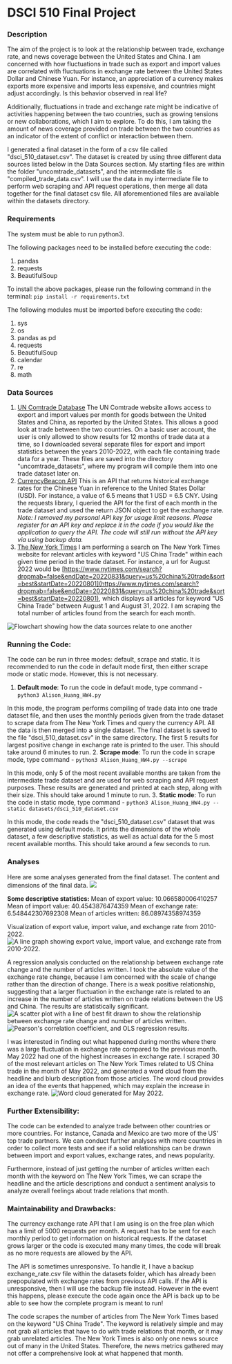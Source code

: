 # DSCI 510 Final Project

### Description
The aim of the project is to look at the relationship between trade, exchange rate, and news coverage between the United States and China. I am concerned with how fluctuations in trade such as export and import values are correlated with fluctuations in exchange rate between the United States Dollar and Chinese Yuan. For instance, an appreciation of a currency makes exports more expensive and imports less expensive, and countries might adjust accordingly. Is this behavior observed in real life?

Additionally, fluctuations in trade and exchange rate might be indicative of activities happening between the two countries, such as growing tensions or new collaborations, which I aim to explore. To do this, I am taking the amount of news coverage provided on trade between the two countries as an indicator of the extent of conflict or interaction between them.

I generated a final dataset in the form of a csv file called "dsci_510_dataset.csv". The dataset is created by using three different data sources listed below in the Data Sources section. My starting files are within the folder "uncomtrade_datasets", and the intermediate file is "compiled_trade_data.csv". I will use the data in my intermediate file to perform web scraping and API request operations, then merge all data together for the final dataset csv file. All aforementioned files are available within the datasets directory.

### Requirements
The system must be able to run python3.

The following packages need to be installed before executing the code:
1. pandas
2. requests
3. BeautifulSoup

To install the above packages, please run the following command in the terminal:
`pip install -r requirements.txt`

The following modules must be imported before executing the code:
1. sys
2. os
3. pandas as pd
4. requests
5. BeautifulSoup
6. calendar
7. re
8. math

### Data Sources
1. [UN Comtrade Database](https://comtradeplus.un.org/)
The UN Comtrade website allows access to export and import values per month for goods between the United States and China, as reported by the United States. This allows a good look at trade between the two countries.
On a basic user account, the user is only allowed to show results for 12 months of trade data at a time, so I downloaded several separate files for export and import statistics between the years 2010-2022, with each file containing trade data for a year. These files are saved into the directory "uncomtrade_datasets", where my program will compile them into one trade dataset later on.
2. [CurrencyBeacon API](https://currencybeacon.com/api-documentation)
This is an API that returns historical exchange rates for the Chinese Yuan in reference to the United States Dollar (USD). For instance, a value of 6.5 means that 1 USD = 6.5 CNY. Using the requests library, I queried the API for the first of each month in the trade dataset and used the return JSON object to get the exchange rate. *Note: I removed my personal API key for usage limit reasons. Please register for an API key and replace it in the code if you would like the application to query the API. The code will still run without the API key via using backup data.*
3. [The New York Times](https://www.nytimes.com/)
I am performing a search on The New York Times website for relevant articles with keyword "US China Trade" within each given time period in the trade dataset. For instance, a url for August 2022 would be [https://www.nytimes.com/search?dropmab=false&endDate=20220831&query=us%20china%20trade&sort=best&startDate=20220801](https://www.nytimes.com/search?dropmab=false&endDate=20220831&query=us%20china%20trade&sort=best&startDate=20220801), which displays all articles for keyword "US China Trade" between August 1 and August 31, 2022. I am scraping the total number of articles found from the search for each month.

![Flowchart showing how the data sources relate to one another](img/flowchart.png)

### Running the Code:
The code can be run in three modes: default, scrape and static. It is recommended to run the code in default mode first, then either scrape mode or static mode. However, this is not necessary.

1. **Default mode**: To run the code in default mode, type command - `python3 Alison_Huang_HW4.py`

In this mode, the program performs compiling of trade data into one trade dataset file, and then uses the monthly periods given from the trade dataset to scrape data from The New York Times and query the currency API. All the data is then merged into a single dataset. The final dataset is saved to the file "dsci_510_dataset.csv" in the same directory. The first 5 results for largest positive change in exchange rate is printed to the user. This should take around 6 minutes to run.
2. **Scrape mode**: To run the code in scrape mode, type command - `python3 Alison_Huang_HW4.py --scrape`

In this mode, only 5 of the most recent available months are taken from the intermediate trade dataset and are used for web scraping and API request purposes. These results are generated and printed at each step, along with their size. This should take around 1 minute to run.
3. **Static mode**: To run the code in static mode, type command - `python3 Alison_Huang_HW4.py --static datasets/dsci_510_dataset.csv`

In this mode, the code reads the "dsci_510_dataset.csv" dataset that was generated using default mode. It prints the dimensions of the whole dataset, a few descriptive statistics, as well as actual data for the 5 most recent available months. This should take around a few seconds to run.

### Analyses
Here are some analyses generated from the final dataset.
The content and dimensions of the final data.
![](img/df.png)

**Some descriptive statistics:**
Mean of export value: 10.066580006410257
Mean of import value: 40.4543876474359
Mean of exchange rate: 6.548442307692308
Mean of articles written: 86.08974358974359

Visualization of export value, import value, and exchange rate from 2010-2022.
![A line graph showing export value, import value, and exchange rate from 2010-2022.](img/line_graph.png)

A regression analysis conducted on the relationship between exchange rate change and the number of articles written. I took the absolute value of the exchange rate change, because I am concerned with the scale of change rather than the direction of change. There is a weak positive relationship, suggesting that a larger fluctuation in the exchange rate is related to an increase in the number of articles written on trade relations between the US and China. The results are statistically significant.
![A scatter plot with a line of best fit drawn to show the relationship between exchange rate change and number of articles written.](img/linear_regression.png)
![Pearson's correlation coefficient, and OLS regression results.](img/pearsons.png)

I was interested in finding out what happened during months where there was a large fluctuation in exchange rate compared to the previous month. May 2022 had one of the highest increases in exchange rate. I scraped 30 of the most relevant articles on The New York Times related to US China trade in the month of May 2022, and generated a word cloud from the headline and blurb description from those articles. The word cloud provides an idea of the events that happened, which may explain the increase in exchange rate.
![Word cloud generated for May 2022.](img/wordcloud.png)

### Further Extensibility:
The code can be extended to analyze trade between other countries or more countries. For instance, Canada and Mexico are two more of the US' top trade partners. We can conduct further analyses with more countries in order to collect more tests and see if a solid relationships can be drawn between import and export values, exchange rates, and news popularity.

Furthermore, instead of just getting the number of articles written each month with the keyword on The New York Times, we can scrape the headline and the article descriptions and conduct a sentiment analysis to analyze overall feelings about trade relations that month.

### Maintainability and Drawbacks:
The currency exchange rate API that I am using is on the free plan which has a limit of 5000 requests per month. A request has to be sent for each monthly period to get information on historical requests. If the dataset grows larger or the code is executed many many times, the code will break as no more requests are allowed by the API.

The API is sometimes unresponsive. To handle it, I have a backup exchange_rate.csv file within the datasets folder, which has already been prepopulated with exchange rates from previous API calls. If the API is unresponsive, then I will use the backup file instead. However in the event this happens, please execute the code again once the API is back up to be able to see how the complete program is meant to run!

The code scrapes the number of articles from The New York Times based on the keyword "US China Trade". The keyword is relatively simple and may not grab all articles that have to do with trade relations that month, or it may grab unrelated articles. The New York Times is also only one news source out of many in the United States. Therefore, the news metrics gathered may not offer a comprehensive look at what happened that month.